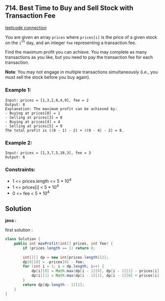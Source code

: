## 714. Best Time to Buy and Sell Stock with Transaction Fee

[leetcode connection](https://leetcode.com/problems/best-time-to-buy-and-sell-stock-with-transaction-fee/)

You are given an array `prices` where `prices[i]` is the price of a given stock on the `i`<sup>`th`</sup> day, and an integer `fee` representing a transaction fee.

Find the maximum profit you can achieve. You may complete as many transactions as you like, but you need to pay the transaction fee for each transaction.

**Note**: You may not engage in multiple transactions simultaneously (i.e., you must sell the stock before you buy again).

### Example 1:
```
Input: prices = [1,3,2,8,4,9], fee = 2
Output: 8
Explanation: The maximum profit can be achieved by:
- Buying at prices[0] = 1
- Selling at prices[3] = 8
- Buying at prices[4] = 4
- Selling at prices[5] = 9
The total profit is ((8 - 1) - 2) + ((9 - 4) - 2) = 8.
```

### Example 2:
```
Input: prices = [1,3,7,5,10,3], fee = 3
Output: 6
```

### Constraints:

* 1 <= prices.length <= 5 * 10<sup>4</sup>
* 1 <= prices[i] < 5 * 10<sup>4</sup>
* 0 <= fee < 5 * 10<sup>4</sup>

## Solution

**java :**

first solution :
```java
class Solution {
    public int maxProfit(int[] prices, int fee) {
        if (prices.length == 1) return 0;
        
        int[][] dp = new int[prices.length][2];
        dp[0][0] = -prices[0] - fee;
        for (int i = 1; i < dp.length; i++) {
            dp[i][0] = Math.max(dp[i - 1][0], dp[i - 1][1] - prices[i] - fee);
            dp[i][1] = Math.max(dp[i - 1][1], dp[i - 1][0] + prices[i]);
        }
        return dp[dp.length - 1][1];
    }
}
```